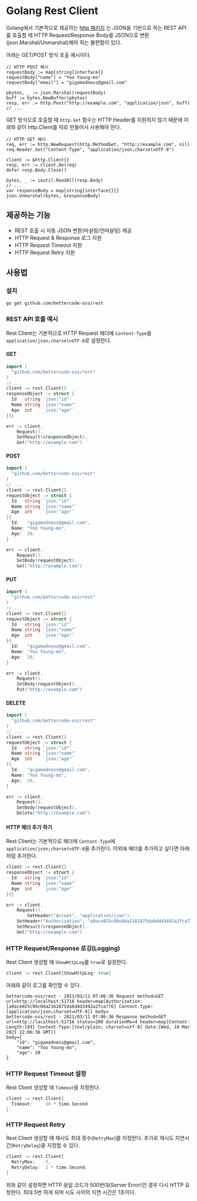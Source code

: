 # Golang Rest Client

Golang에서 기본적으로 제공하는 [http 패키지](https://golang.org/pkg/net/http/) 는 JSON을 기반으로 하는 REST API를 호출할 때 
HTTP Request/Response Body를 JSON으로 변환(json.Marshal/Unmarshal)해야 하는 불편함이 있다.

아래는 GET/POST 방식 호출 예시이다.
```golang
// HTTP POST 예시
requestBody := map[string]interface{}
requestBody["name"] = "Yoo Young-mo"
requestBody["email"] = "gigamadness@gmail.com"

pbytes, _ := json.Marshal(requestBody)
buff := bytes.NewBuffer(pbytes)
resp, err := http.Post("http://example.com", "application/json", buff)
// ...
```
GET 방식으로 호출할 때 `http.Get` 함수는 HTTP Header를 지원하지 않기 때문에 아래와 같이 http.Client를 따로 만들어서 사용해야 한다.
```golang
// HTTP GET 예시
req, err := http.NewRequest(http.MethodGet, "http://example.com", nil)
req.Header.Set("Content-Type", "application/json;charset=UTF-8")

client := &http.Client{}
resp, err := client.Do(req)
defer resp.Body.Close()

bytes, _ := ioutil.ReadAll(resp.Body)
// ...
var responseBody = map[string]interface{}{}
json.Unmarshal(bytes, &responseBody)
```

## 제공하는 기능
* REST 호출 시 자동 JSON 변환(마샬링/언마샬링) 제공
* HTTP Request & Response 로그 지원
* HTTP Request Timeout 지원
* HTTP Request Retry 지원

## 사용법
### 설치
```shell
go get github.com/bettercode-oss/rest
```

### REST API 호출 예시

Rest Client는 기본적으로 HTTP Request 헤더에 `Content-Type`을 `application/json;charset=UTF-8`로 설정한다.

#### GET

```go
import (
  "github.com/bettercode-oss/rest"
)
// ...
client := rest.Client{}
responseObject := struct {
  Id   string `json:"id"`
  Name string `json:"name"`
  Age  int    `json:"age"`
}{}

err := client.
	Request().
	SetResult(&responseObject).
	Get("http://example.com")
```

#### POST

```go
import (
  "github.com/bettercode-oss/rest"
)
// ...
client := rest.Client{}
requestObject := struct {
  Id   string `json:"id"`
  Name string `json:"name"`
  Age  int    `json:"age"`
}{
  Id:   "gigamadness@gmail.com",
  Name: "Yoo Young-mo",
  Age:  20,
}

err := client.
	Request().
	SetBody(requestObject).
	Get("http://example.com")
```

#### PUT

```go
import (
  "github.com/bettercode-oss/rest"
)
// ...
client := rest.Client{}
requestObject := struct {
  Id   string `json:"id"`
  Name string `json:"name"`
  Age  int    `json:"age"`
}{
  Id:   "gigamadness@gmail.com",
  Name: "Yoo Young-mo",
  Age:  20,
}

err := client.
	Request().
	SetBody(requestObject).
	Put("http://example.com")
```

#### DELETE

```go
import (
  "github.com/bettercode-oss/rest"
)
// ...
client := rest.Client{}
requestObject := struct {
  Id   string `json:"id"`
  Name string `json:"name"`
  Age  int    `json:"age"`
}{
  Id:   "gigamadness@gmail.com",
  Name: "Yoo Young-mo",
  Age:  20,
}

err := client.
	Request().
	SetBody(requestObject).
	Delete("http://example.com")
```

#### HTTP 헤더 추가 하기

Rest Client는 기본적으로 헤더에 `Content-Type`에 `application/json;charset=UTF-8`을 추가한다.
이외에 헤더를 추가하고 싶다면 아래 처럼 추가한다.
```go
client := rest.Client{}
responseObject := struct {
  Id   string `json:"id"`
  Name string `json:"name"`
  Age  int    `json:"age"`
}{}

err := client.
	Request().
        SetHeader("Accept", "application/json").
	SetHeader("Authorization", "a9ace025c90c0da2161075da6ddd3492a2fca776").
	SetResult(&responseObject).
	Get("http://example.com")
```

### HTTP Request/Response 로깅(Logging)
Rest Client 생성할 때 `ShowHttpLog`를 `true`로 설정한다.
```go
client := rest.Client{ShowHttpLog: true}
```
아래와 같이 로그를 확인할 수 있다.
```
bettercode-oss/rest - 2021/03/11 07:06:36 Request method=GET url=http://localhost:51716 header=map[Authorization:[a9ace025c90c0da2161075da6ddd3492a2fca776] Content-Type:[application/json;charset=UTF-8]] body=
bettercode-oss/rest - 2021/03/11 07:06:36 Response method=GET url=http://localhost:51716 status=200 durationMs=4 header=map[Content-Length:[89] Content-Type:[text/plain; charset=utf-8] Date:[Wed, 10 Mar 2021 22:06:36 GMT]] 
body={
    "id": "gigamadness@gmail.com",
    "name": "Yoo Young-mo",
    "age": 20
}
```

### HTTP Request Timeout 설정
Rest Client 생성할 때 `Timeout`을 지정한다.
```go
client := rest.Client{
  Timeout:     10 * time.Second
}
```

### HTTP Request Retry
Rest Client 생성할 때 재시도 최대 횟수(`RetryMax`)를 지정한다.
추가로 재시도 지연시간(`RetryDelay`)을 지정할 수 있다.
```go
client := rest.Client{
  RetryMax:    5,
  RetryDelay:  1 * time.Second,
}
```
위와 같이 설정하면 HTTP 응답 코드가 500번대(Server Error)인 경우 다시 HTTP 요청한다.
최대 5번 하게 되며 시도 사이의 지연 시간은 1초이다.
